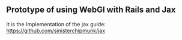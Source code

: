 ## Prototype of using WebGl with Rails and Jax
It is the Implementation of the jax guide:
https://github.com/sinisterchipmunk/jax
